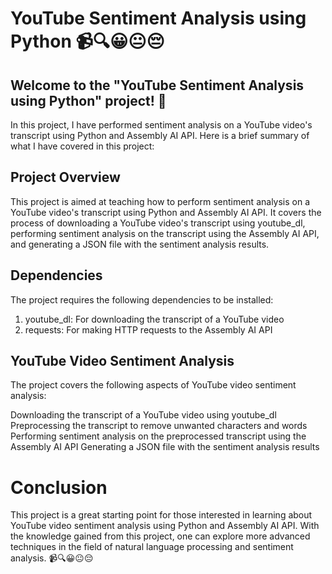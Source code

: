 # YouTube Sentiment Analysis using Python 📹🔍😀😐😔

## Welcome to the "YouTube Sentiment Analysis using Python" project! 🚀

In this project, I have performed sentiment analysis on a YouTube video's transcript using Python and Assembly AI API.
Here is a brief summary of what I have covered in this project:

## Project Overview

This project is aimed at teaching how to perform sentiment analysis on a YouTube video's transcript using Python and Assembly AI API. It covers the process of downloading a YouTube video's transcript using youtube_dl, performing sentiment analysis on the transcript using the Assembly AI API, and generating a JSON file with the sentiment analysis results.

## Dependencies

The project requires the following dependencies to be installed:

1. youtube_dl: For downloading the transcript of a YouTube video
2.  requests: For making HTTP requests to the Assembly AI API

## YouTube Video Sentiment Analysis

The project covers the following aspects of YouTube video sentiment analysis:

Downloading the transcript of a YouTube video using youtube_dl
Preprocessing the transcript to remove unwanted characters and words
Performing sentiment analysis on the preprocessed transcript using the Assembly AI API
Generating a JSON file with the sentiment analysis results

# Conclusion
This project is a great starting point for those interested in learning about YouTube video sentiment analysis using Python and Assembly AI API. With the knowledge gained from this project, one can explore more advanced techniques in the field of natural language processing and sentiment analysis. 📹🔍😀😐😔
